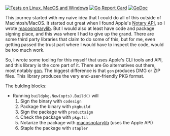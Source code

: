 [![Tests on Linux, MacOS and Windows](https://github.com/bep/buildpkg/workflows/Test/badge.svg)](https://github.com/bep/buildpkg/actions?query=workflow:Test)
[![Go Report Card](https://goreportcard.com/badge/github.com/bep/buildpkg)](https://goreportcard.com/report/github.com/bep/buildpkg)
[![GoDoc](https://godoc.org/github.com/bep/buildpkg?status.svg)](https://godoc.org/github.com/bep/buildpkg)

This journey started with my naive idea that I could do all of this outside of Macintosh/MacOS. It started out great when I found Apple's [Notary API](https://developer.apple.com/documentation/notaryapi), so I wrote [macosnotarylib](https://github.com/bep/macosnotarylib). But I would also at least have code and package signing place, and this was where I had to give up the grand. There are some third party libraries that claim to do some of this, but for me, even getting passed the trust part where I would have to inspect the code, would be too much work.

So, I wrote some tooling for this myself that uses Apple's CLI tools and API, and this library is the core part of it. There are Go alternatives out there, most notably [gon](https://github.com/mitchellh/gon). The biggest difference is that `gon` produces DMG or ZIP files. This library produces the very end-user-friendly PKG format.

The bulding blocks:

* Running `buildpkg.New(opts).Build()` will
    1. Sign the binary with `codesign`
    1. Package the binary with `pkgbuild`
    1. Sign the package with `productsign`
    1. Check the package with `pkgutil`
    1. Notarize the package with [macosnotarylib](https://github.com/bep/macosnotarylib) (uses the Apple API)
    1. Staple the package with `stapler`
